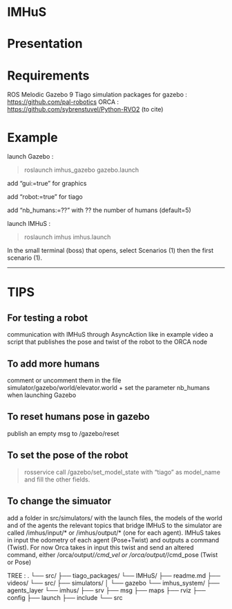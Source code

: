 # IMHuS

# Presentation 



# Requirements 
ROS Melodic
Gazebo 9
Tiago simulation packages for gazebo : https://github.com/pal-robotics
ORCA : https://github.com/sybrenstuvel/Python-RVO2 (to cite)

# Example 

launch Gazebo :
> roslaunch imhus_gazebo gazebo.launch

add “gui:=true” for graphics

add “robot:=true” for tiago

add “nb_humans:=??” with ?? the number of humans (default=5)


launch IMHuS :
> roslaunch imhus imhus.launch

In the small terminal (boss) that opens,  select Scenarios (1) then the first scenario (1).


***
# TIPS 
## For testing a robot 
communication with IMHuS through AsyncAction like in example video 
a script that publishes the pose and twist of the robot to the ORCA node

## To add more humans 
comment or uncomment them in the file simulator/gazebo/world/elevator.world + set the parameter nb_humans when launching Gazebo


## To reset humans pose in gazebo
publish an empty msg to /gazebo/reset
## To set the pose of the robot
> rosservice call /gazebo/set_model_state 
with “tiago” as model_name and fill the other fields. 

## To change the simuator
add a folder in src/simulators/ with the launch files, the models of the world and of the agents
the relevant topics that bridge IMHuS to the simulator are called /imhus/input/* or /imhus/output/* (one for each agent). IMHuS takes in input the odometry of each agent (Pose+Twist) and outputs a command (Twist). For now Orca takes in input this twist and send an altered command, either /orca/output/*/cmd_vel or /orca/output/*/cmd_pose (Twist or Pose)


TREE :
.
└── src/
    ├── tiago_packages/
    └── IMHuS/
        ├── readme.md
        ├── videos/
        └── src/
            ├── simulators/
            │   └── gazebo
            └── imhus_system/
                ├── agents_layer
                └── imhus/
                    ├── srv
                    ├── msg
                    ├── maps
                    ├── rviz
                    ├── config
                    ├── launch
                    ├── include
                    └── src
